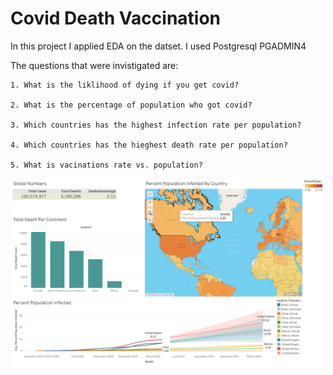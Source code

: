 # Covid Death Vaccination 

In this project I applied EDA on the datset. I used Postgresql PGADMIN4

The questions that were invistigated are:
                                       
	1. What is the liklihood of dying if you get covid?
	
	2. What is the percentage of population who got covid?
	
	3. Which countries has the highest infection rate per population?
	
	4. Which countries has the hieghest death rate per population?
	
	5. What is vacinations rate vs. population?
  
  <p align="center">
<img src="/covid.png" alt="covid" width="500"/>
</p>

